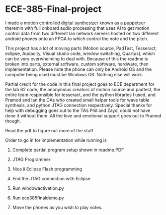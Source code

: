 # ECE-385-Final-project
I made a motion controlled digital synthesizer known as a puppeteer theremin with full onboard audio processing that uses AI to get motion control data from two different lan network servers hosted on two different android phones onto an FPGA to which control the note and the pitch.

This project has a lot of moving parts (Motion source, PadTest, Tesseract, eclipse, Audacity, Visual studio code, window switching, Quartus), which can be very overwhelming to deal with. Because of this the readme is broken into parts, external software, custom software, hardware, then implementation. Please note the phone can only be Android OS and the computer being used must be Windows OS. Nothing else will work.

Partial credit for the code in this final project goes to ECE department for the lab 62 code, the anonymous creators of motion source and padtest, the entire team responsible for tesseract, and the python  libraries I used, and Pramod and Ian the CAs who created small helper tools for wave table synthesis,  and python JTAG connection respectively. Special thanks for help with debugging goes out to the TA’s Phil and Zayd, could not have done it without them. All the  love and emotional support goes out to Pramod though.

Read the pdf to figure out more of the stuff

Order to go in for implementation while running is

1. Complete partial program setup shown in readme.PDF

2. JTAG Programmer

3. Nios ii Eclipse Flash programming

4. End the JTAG connection with Eclipse

5. Run windowactivation.py

6. Run ece385finaldemo.py

7. Move the phones as you wish to play notes.

